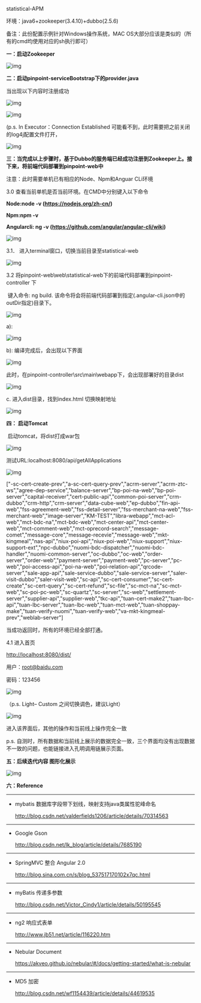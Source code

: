 statistical-APM

环境：java6+zookeeper(3.4.10)+dubbo(2.5.6)

备注：此份配置示例针对Windows操作系统，MAC OS大部分应该是类似的（所有的cmd均使用对应的sh执行即可）

 

**一：启动Zookeeper**

![img](./conf/img/1.png)

 

**二：启动pinpoint-serviceBootstrap下的provider.java**

当出现以下内容时注册成功

![img](./conf/img/2.png)

![img](./conf/img/3.png)

(p.s. In Executor：Connection Established 可能看不到，此时需要把之前关闭的log4j配置文件打开，

![img](./conf/img/4.png)

 

**三：当完成以上步骤时，基于Dubbo的服务端已经成功注册到Zookeeper上。接下来，将前端代码部署到pinpoint-web中**

注意：此时需要单机已有相应的Node、Npm和Anguar CLi环境

3.0  查看当前单机是否当前环境。在CMD中分别键入以下命令

**Node:node -v  (https://nodejs.org/zh-cn/)**

**Npm:npm -v**

**Angularcli: ng -v  (https://github.com/angular/angular-cli/wiki)**

 

![img](./conf/img/5.png)

 

3.1． 进入terminal窗口，切换当前目录至statistical-web

![img](./conf/img/6.png)

 

3.2 将pinpoint-web\web\statistical-web下的前端代码部署到pinpoint-controller 下

​       键入命令: ng build. 该命令将会将前端代码部署到指定(.angular-cli.json中的outDir指定)目录下。 

![img](./conf/img/7.png)

 

a):

![img](./conf/img/8.png)

 

b): 编译完成后，会出现以下界面

![img](./conf/img/9.png)

此时，在pinpoint-controller\src\main\webapp下，会出现部署好的目录dist

![img](./conf/img/10.png)

 

c. 进入dist目录，找到index.html 切换映射地址

![img](./conf/img/11.png)

 

**四： 启动Tomcat**

​       启动tomcat，将dist打成war包

![img](./conf/img/12.png)

测试URL:localhost:8080/api/getAllApplications

![img](./conf/img/13.png)

["-sc-cert-create-prev","a-sc-cert-query-prev","acrm-server","acrm-ztc-ws","agree-dep-service","balance-server","bp-poi-na-web","bp-poi-server","capital-receiver","cert-public-api","common-poi-server","crm-dubbo","crm-http","crm-server","data-cube-web","ep-dubbo","fin-api-web","fss-agreement-web","fss-detail-server","fss-merchant-na-web","fss-merchant-web","image-server","KM-TEST","libra-webapp","mct-acl-web","mct-bdc-na","mct-bdc-web","mct-center-api","mct-center-web","mct-comment-web","mct-oprecord-search","message-comet","message-core","message-recevie","message-web","mkt-kingmeal","nas-api","niux-poi-api","niux-poi-web","niux-support","niux-support-ext","npc-dubbo","nuomi-bdc-dispatcher","nuomi-bdc-handler","nuomi-common-server","oc-dubbo","oc-web","order-server","order-web","payment-server","payment-web","pc-server","pc-web","poi-access-api","poi-na-web","poi-relation-api","qrcode-server","sale-app-api","sale-service-dubbo","sale-service-server","saler-visit-dubbo","saler-visit-web","sc-api","sc-cert-consumer","sc-cert-create","sc-cert-query","sc-cert-refund","sc-file","sc-mct-na","sc-mct-web","sc-poi-pc-web","sc-quartz","sc-server","sc-web","settlement-server","supplier-api","supplier-web","tkc-api","tuan-cert-make2","tuan-lbc-api","tuan-lbc-server","tuan-lbc-web","tuan-mct-web","tuan-shoppay-make","tuan-verify-nuomi","tuan-verify-web","va-mkt-kingmeal-prev","weblab-server"]

当成功返回时，所有的环境已经全部打通。 

 

4.1 进入首页

<http://localhost:8080/dist/>

 

用户：[root@baidu.com](mailto:root@baidu.com)

密码：123456

![img](./conf/img/14.png)

（p.s. Light– Custom 之间切换调色，建议Light）

 

![img](./conf/img/15.png)

进入该界面后，其他的操作和当前线上操作完全一致

p.s. 自测时，所有数据和当前线上展示的数据完全一致，三个界面均没有出现数据不一致的问题，也能链接进入孔明调用链展示页面。

 

 

 

**五：后续迭代内容 图形化展示**

![img](./conf/img/16.png)



**六：Reference**

------

- mybatis 数据库字段带下划线，映射支持java类属性驼峰命名

  http://blog.csdn.net/valderfields1206/article/details/70314563

------

- Google Gson

  http://blog.csdn.net/lk_blog/article/details/7685190

------

- SpringMVC 整合 Angular 2.0

  http://blog.sina.com.cn/s/blog_537517170102x7qc.html

------

- myBatis 传递多参数

  http://blog.csdn.net/Victor_Cindy1/article/details/50195545

------

- ng2 响应式表单

  http://www.jb51.net/article/116220.htm
  
------

- Nebular Document

  https://akveo.github.io/nebular/#/docs/getting-started/what-is-nebular

------

- MD5 加密

  http://blog.csdn.net/wf1154439/article/details/44619535

